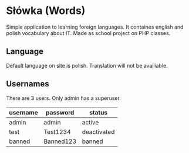 # Słówka (Words)
Simple application to learning foreign languages. It containes english and polish vocabulary about IT.
Made as school project on PHP classes.

## Language
Default language on site is polish. Translation will not be availiable.

## Usernames
There are 3 users. Only admin has a superuser. 

| username | password  | status      |
|----------|-----------|-------------|
| admin    | admin     | active      |
| test     | Test1234  | deactivated |
| banned   | Banned123 | banned      |

